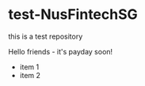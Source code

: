 # test-NusFintechSG

this is a test repository

Hello friends - it's payday soon!

* item 1
* item 2

